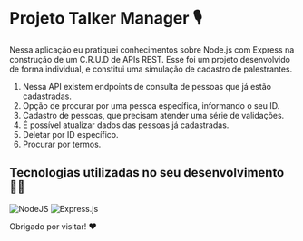 # Projeto Talker Manager 🎙️

Nessa aplicação eu pratiquei conhecimentos sobre Node.js com Express na construção de um C.R.U.D de APIs REST. Esse foi um projeto desenvolvido de forma individual, e constitui uma simulação de cadastro de palestrantes.

1. Nessa API existem endpoints de consulta de pessoas que já estão cadastradas.
2. Opção de procurar por uma pessoa específica, informando o seu ID.
3. Cadastro de pessoas, que precisam atender uma série de validações.
4. É possível atualizar dados das pessoas já cadastradas.
5. Deletar por ID específico.
6. Procurar por termos.

## Tecnologias utilizadas no seu desenvolvimento 🧑‍💻

![NodeJS](https://img.shields.io/badge/node.js-6DA55F?style=for-the-badge&logo=node.js&logoColor=white)
![Express.js](https://img.shields.io/badge/express.js-%23404d59.svg?style=for-the-badge&logo=express&logoColor=%2361DAFB)

Obrigado por visitar! ❤️
